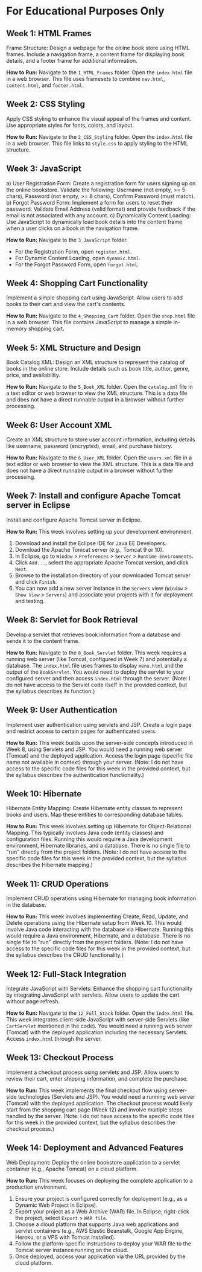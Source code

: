 # For Educational Purposes Only

## Week 1: HTML Frames

Frame Structure: Design a webpage for the online book store using HTML frames. Include a navigation frame, a content frame for displaying book details, and a footer frame for additional information.

**How to Run:**
Navigate to the `1_HTML_Frames` folder. Open the `index.html` file in a web browser. This file uses framesets to combine `nav.html`, `content.html`, and `footer.html`.

## Week 2: CSS Styling

Apply CSS styling to enhance the visual appeal of the frames and content. Use appropriate styles for fonts, colors, and layout.

**How to Run:**
Navigate to the `2_CSS_Styling` folder. Open the `index.html` file in a web browser. This file links to `style.css` to apply styling to the HTML structure.

## Week 3: JavaScript

a) User Registration Form: Create a registration form for users signing up on the online bookstore. Validate the following: Username (not empty, >= 5 chars), Password (not empty, >= 8 chars), Confirm Password (must match).
b) Forgot Password Form: Implement a form for users to reset their password. Validate Email Address (valid format) and provide feedback if the email is not associated with any account.
c) Dynamically Content Loading: Use JavaScript to dynamically load book details into the content frame when a user clicks on a book in the navigation frame.

**How to Run:**
Navigate to the `3_JavaScript` folder.
- For the Registration Form, open `register.html`.
- For Dynamic Content Loading, open `dynamic.html`.
- For the Forgot Password Form, open `forgot.html`.

## Week 4: Shopping Cart Functionality

Implement a simple shopping cart using JavaScript. Allow users to add books to their cart and view the cart's contents.

**How to Run:**
Navigate to the `4_Shopping_Cart` folder. Open the `shop.html` file in a web browser. This file contains JavaScript to manage a simple in-memory shopping cart.

## Week 5: XML Structure and Design

Book Catalog XML: Design an XML structure to represent the catalog of books in the online store. Include details such as book title, author, genre, price, and availability.

**How to Run:**
Navigate to the `5_Book_XML` folder. Open the `catalog.xml` file in a text editor or web browser to view the XML structure. This is a data file and does not have a direct runnable output in a browser without further processing.

## Week 6: User Account XML

Create an XML structure to store user account information, including details like username, password (encrypted), email, and purchase history.

**How to Run:**
Navigate to the `6_User_XML` folder. Open the `users.xml` file in a text editor or web browser to view the XML structure. This is a data file and does not have a direct runnable output in a browser without further processing.

## Week 7: Install and configure Apache Tomcat server in Eclipse

Install and configure Apache Tomcat server in Eclipse.

**How to Run:**
This week involves setting up your development environment.
1. Download and install the Eclipse IDE for Java EE Developers.
2. Download the Apache Tomcat server (e.g., Tomcat 9 or 10).
3. In Eclipse, go to `Window` > `Preferences` > `Server` > `Runtime Environments`.
4. Click `Add...`, select the appropriate Apache Tomcat version, and click `Next`.
5. Browse to the installation directory of your downloaded Tomcat server and click `Finish`.
6. You can now add a new server instance in the `Servers` view (`Window` > `Show View` > `Servers`) and associate your projects with it for deployment and testing.

## Week 8: Servlet for Book Retrieval

Develop a servlet that retrieves book information from a database and sends it to the content frame.

**How to Run:**
Navigate to the `8_Book_Servlet` folder. This week requires a running web server (like Tomcat, configured in Week 7) and potentially a database. The `index.html` file uses frames to display `menu.html` and the output of the `BookServlet`. You would need to deploy the servlet to your configured server and then access `index.html` through the server. (Note: I do not have access to the Servlet code itself in the provided context, but the syllabus describes its function.)

## Week 9: User Authentication

Implement user authentication using servlets and JSP. Create a login page and restrict access to certain pages for authenticated users.

**How to Run:**
This week builds upon the server-side concepts introduced in Week 8, using Servlets and JSP. You would need a running web server (Tomcat) and the deployed application. Access the login page (specific file name not available in context) through your server. (Note: I do not have access to the specific code files for this week in the provided context, but the syllabus describes the authentication functionality.)

## Week 10: Hibernate

Hibernate Entity Mapping: Create Hibernate entity classes to represent books and users. Map these entities to corresponding database tables.

**How to Run:**
This week involves setting up Hibernate for Object-Relational Mapping. This typically involves Java code (entity classes) and configuration files. Running this would require a Java development environment, Hibernate libraries, and a database. There is no single file to "run" directly from the project folders. (Note: I do not have access to the specific code files for this week in the provided context, but the syllabus describes the Hibernate mapping.)

## Week 11: CRUD Operations

Implement CRUD operations using Hibernate for managing book information in the database.

**How to Run:**
This week involves implementing Create, Read, Update, and Delete operations using the Hibernate setup from Week 10. This would involve Java code interacting with the database via Hibernate. Running this would require a Java environment, Hibernate, and a database. There is no single file to "run" directly from the project folders. (Note: I do not have access to the specific code files for this week in the provided context, but the syllabus describes the CRUD functionality.)

## Week 12: Full-Stack Integration

Integrate JavaScript with Servlets: Enhance the shopping cart functionality by integrating JavaScript with servlets. Allow users to update the cart without page refresh.

**How to Run:**
Navigate to the `12_Full_Stack` folder. Open the `index.html` file. This week integrates client-side JavaScript with server-side Servlets (like `CartServlet` mentioned in the code). You would need a running web server (Tomcat) with the deployed application including the necessary Servlets. Access `index.html` through the server.

## Week 13: Checkout Process

Implement a checkout process using servlets and JSP. Allow users to review their cart, enter shipping information, and complete the purchase.

**How to Run:**
This week implements the final checkout flow using server-side technologies (Servlets and JSP). You would need a running web server (Tomcat) with the deployed application. The checkout process would likely start from the shopping cart page (Week 12) and involve multiple steps handled by the server. (Note: I do not have access to the specific code files for this week in the provided context, but the syllabus describes the checkout process.)

## Week 14: Deployment and Advanced Features

Web Deployment: Deploy the online bookstore application to a servlet container (e.g., Apache Tomcat) on a cloud platform.

**How to Run:**
This week focuses on deploying the complete application to a production environment.
1. Ensure your project is configured correctly for deployment (e.g., as a Dynamic Web Project in Eclipse).
2. Export your project as a Web Archive (WAR) file. In Eclipse, right-click the project, select `Export` > `WAR file`.
3. Choose a cloud platform that supports Java web applications and servlet containers (e.g., AWS Elastic Beanstalk, Google App Engine, Heroku, or a VPS with Tomcat installed).
4. Follow the platform-specific instructions to deploy your WAR file to the Tomcat server instance running on the cloud.
5. Once deployed, access your application via the URL provided by the cloud platform.
